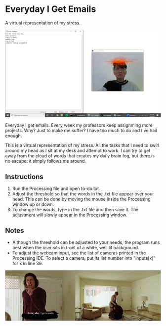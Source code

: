 # Everyday I Get Emails
A virtual representation of my stress. 

![stress example 1](https://github.com/jmac97/Everyday-I-Get-Emails/blob/master/screenshots/pic1.png?raw=true)

Everyday I get emails. Every week my professors keep assignming more projects. Why? Just to make me suffer? I have too much to do and I've had enough. 

This is a virtual representation of my stress. All the tasks that I need to swirl around my head as I sit at my desk and attempt to work. I can try to get away from the cloud of words that creates my daily brain fog, but there is no escape: it simply follows me around. 

## Instructions
1. Run the Processing file and open to-do.txt.
2. Adjust the threshold so that the words in the .txt file appear over your head. This can be done by moving the mouse inside the Processing window up or down.
3. To change the words, type in the .txt file and then save it. The adjustment will slowly appear in the Processing window. 

## Notes
* Although the threshold can be adjusted to your needs, the program runs best when the user sits in front of a white, well lit background. 
* To adjust the webcam input, see the list of cameras printed in the Processing IDE. To select a camera, put its list number into "inputs[x]" for x in line 39.

![meme1](https://github.com/jmac97/Everyday-I-Get-Emails/blob/master/screenshots/Capture.PNG?raw=true)
